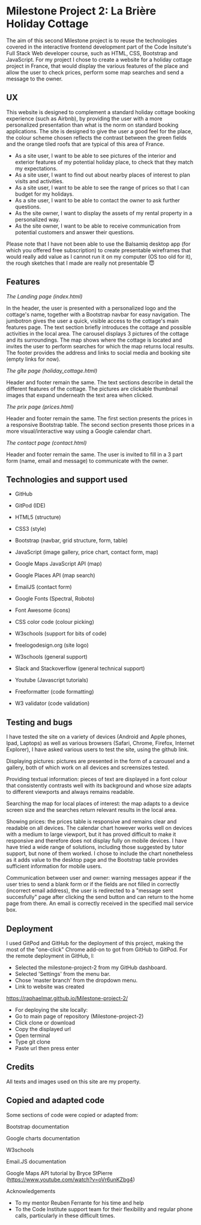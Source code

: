 <h1>Milestone Project 2: La Brière Holiday Cottage</h1>

The aim of this second Milestone project is to reuse the technologies covered in the interactive frontend development part of the Code Insitute's Full Stack Web developer course, such as HTML, CSS, Bootstrap and JavaScript.
For my project I chose to create a website for a holiday cottage project in France, that would display the various features of the place and allow the user to check prices, perform some map searches and send a message to the owner.

<h2>UX</h2>

This website is designed to complement a standard holiday cottage booking experience (such as Airbnb), by providing the user with a more personalized presentation than what is the norm on standard booking applications. The site is designed to give the user a good feel for the place, the colour scheme chosen reflects the contrast between the green fields and the orange tiled roofs that are typical of this area of France.

* As a site user, I want to be able to see pictures of the interior and exterior features of my potential holiday place, to check that they match my expectations.
* As a site user, I want to find out about nearby places of interest to plan visits and activities.
* As a site user, I want to be able to see the range of prices so that I can budget for my holidays.
* As a site user, I want to be able to contact the owner to ask further questions.
* As the site owner, I want to display the assets of my rental property in a personalized way.
* As the site owner, I want to be able to receive communication from potential customers and answer their questions. 

Please note that I have not been able to use the Balsamiq desktop app (for which you offered free subscription) to create presentable wireframes that would really add value as I cannot run it on my computer (OS too old for it), the rough sketches that I made are really not presentable :innocent:



<h2>Features</h2>

*The Landing page (index.html)*

In the header, the user is presented with a personalized logo and the cottage's name, together with a Bootstrap navbar for easy navigation. 
The jumbotron gives the user a quick, visible access to the cottage's main features page.
The text section briefly introduces the cottage and possible activities in the local area.
The carousel displays 3 pictures of the cottage and its surroundings.
The map shows where the cottage is located and invites the user to perform searches for which the map returns local results.
The footer provides the address and links to social media and booking site (empty links for now).

*The gîte page (holiday_cottage.html)*

Header and footer remain the same.
The text sections describe in detail the different features of the cottage.
The pictures are clickable thumbnail images that expand underneath the text area when clicked. 


*The prix page (prices.html)*

Header and footer remain the same.
The first section presents the prices in a responsive Bootstrap table.
The second section presents those prices in a more visual/interactive way using a Google calendar chart. 


*The contact page (contact.html)*

Header and footer remain the same.
The user is invited to fill in a 3 part form (name, email and message) to communicate with the owner.



<h2>Technologies and support used</h2>

* GitHub
* GitPod (IDE)

* HTML5 (structure)
* CSS3 (style)
* Bootstrap (navbar, grid structure, form, table)
* JavaScript (image gallery, price chart, contact form, map)


* Google Maps JavaScript API (map)
* Google Places API (map search)
* EmailJS (contact form)


* Google Fonts (Spectral, Roboto)
* Font Awesome (icons)
* CSS color code (colour picking)
* W3schools (support for bits of code)
* freelogodesign.org (site logo)

* W3schools (general support)
* Slack and Stackoverflow (general technical support)
* Youtube (Javascript tutorials)

* Freeformatter (code formatting)
* W3 validator (code validation)



<h2>Testing and bugs</h2>

I have tested the site on a variety of devices (Android and Apple phones, Ipad, Laptops) as well as various browsers (Safari, Chrome, Firefox, Internet Explorer), I have asked various users to test the site, using the github link.

Displaying pictures: pictures are presented in the form of a carousel and a gallery, both of which work on all devices and screensizes tested.

Providing textual information: pieces of text are displayed in a font colour that consistently contrasts well with its background and whose size adapts to different viewports and always remains readable.

Searching the map for local places of interest: the map adapts to a device screen size and the searches return relevant results in the local area.

Showing prices: the prices table is responsive and remains clear and readable on all devices. The calendar chart however works well on devices with a medium to large viewport, but it has proved difficult to make it responsive and therefore does not display fully on mobile devices. I have have tried a wide range of solutions, including those suggested by tutor support, but none of them worked. I chose to include the chart nonetheless as it adds value to the desktop page and the Bootstrap table provides sufficient information for mobile users.

Communication between user and owner: warning messages appear if the user tries to send a blank form or if the fields are not filled in correctly (incorrect email address), the user is redirected to a "message sent succesfully" page after clicking the send button and can return to the home page from there. An email is correctly received in the specified mail service box.

<h2>Deployment</h2>

I used GitPod and GitHub for the deployment of this project, making the most of the "one-click" Chrome add-on to got from GitHub to GitPod.
For the remote deployment in  GitHub, I:

* Selected the milestone-project-2 from my GitHub dashboard.
* Selected 'Settings' from the menu bar.
* Chose 'master branch' from the dropdown menu.
* Link to website was created

https://raphaelmar.github.io/Milestone-project-2/

* For deploying the site locally:
* Go to main page of repository (Milestone-project-2)
* Click clone or download
* Copy the displayed url
* Open terminal
* Type git clone
* Paste url then press enter

<h2>Credits</h2>

All texts and images used on this site are my property.

<h2>Copied and adapted code</h2>

Some sections of code were copied or adapted from:

Bootstrap documentation

Google charts documentation

W3schools

Email.JS documentation

Google Maps API tutorial by Bryce StPierre (https://www.youtube.com/watch?v=oVr6unKZbg4)


Acknowledgements
* To my mentor Reuben Ferrante for his time and help
* To the Code Institute support team for their flexibility and regular phone calls, particularly in these difficult times.
